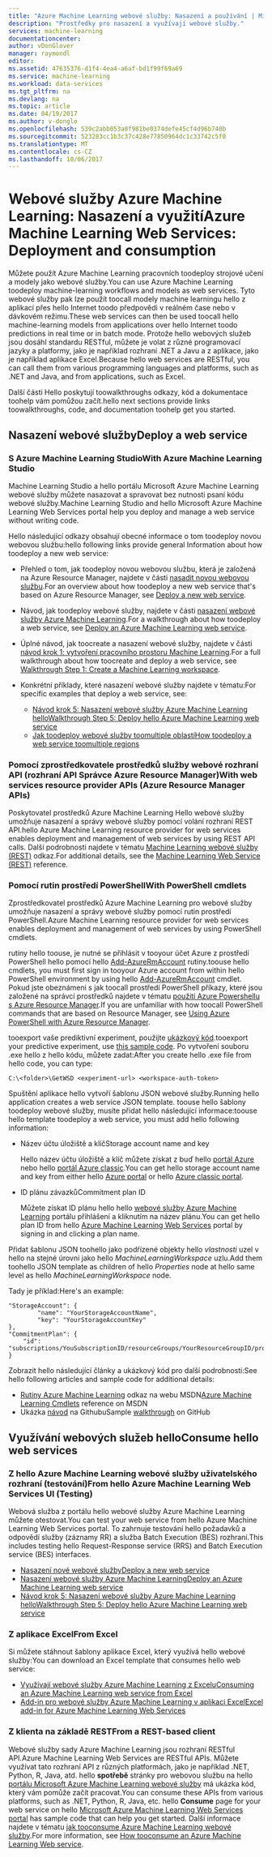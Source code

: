 ```yaml
---
title: "Azure Machine Learning webové služby: Nasazení a používání | Microsoft Docs"
description: "Prostředky pro nasazení a využívají webové služby."
services: machine-learning
documentationcenter: 
author: vDonGlover
manager: raymondl
editor: 
ms.assetid: 47635376-d1f4-4ea4-a6af-bd1f99f69a69
ms.service: machine-learning
ms.workload: data-services
ms.tgt_pltfrm: na
ms.devlang: na
ms.topic: article
ms.date: 04/19/2017
ms.author: v-donglo
ms.openlocfilehash: 539c2abb053a0f981be0374defe45cf4d96b740b
ms.sourcegitcommit: 523283cc1b3c37c428e77850964dc1c33742c5f0
ms.translationtype: MT
ms.contentlocale: cs-CZ
ms.lasthandoff: 10/06/2017
---
```

# <a name="azure-machine-learning-web-services-deployment-and-consumption"></a><span data-ttu-id="77922-103">Webové služby Azure Machine Learning: Nasazení a využití</span><span class="sxs-lookup"><span data-stu-id="77922-103">Azure Machine Learning Web Services: Deployment and consumption</span></span>
<span data-ttu-id="77922-104">Můžete použít Azure Machine Learning pracovních toodeploy strojové učení a modely jako webové služby.</span><span class="sxs-lookup"><span data-stu-id="77922-104">You can use Azure Machine Learning toodeploy machine-learning workflows and models as web services.</span></span> <span data-ttu-id="77922-105">Tyto webové služby pak lze použít toocall modely machine learningu hello z aplikací přes hello Internet toodo předpovědi v reálném čase nebo v dávkovém režimu.</span><span class="sxs-lookup"><span data-stu-id="77922-105">These web services can then be used toocall hello machine-learning models from applications over hello Internet toodo predictions in real time or in batch mode.</span></span> <span data-ttu-id="77922-106">Protože hello webových služeb jsou dosáhl standardu RESTful, můžete je volat z různé programovací jazyky a platformy, jako je například rozhraní .NET a Javu a z aplikace, jako je například aplikace Excel.</span><span class="sxs-lookup"><span data-stu-id="77922-106">Because hello web services are RESTful, you can call them from various programming languages and platforms, such as .NET and Java, and from applications, such as Excel.</span></span>

<span data-ttu-id="77922-107">Další části Hello poskytují toowalkthroughs odkazy, kód a dokumentace toohelp vám pomůžou začít.</span><span class="sxs-lookup"><span data-stu-id="77922-107">hello next sections provide links toowalkthroughs, code, and documentation toohelp get you started.</span></span>

## <a name="deploy-a-web-service"></a><span data-ttu-id="77922-108">Nasazení webové služby</span><span class="sxs-lookup"><span data-stu-id="77922-108">Deploy a web service</span></span>
### <a name="with-azure-machine-learning-studio"></a><span data-ttu-id="77922-109">S Azure Machine Learning Studio</span><span class="sxs-lookup"><span data-stu-id="77922-109">With Azure Machine Learning Studio</span></span>
<span data-ttu-id="77922-110">Machine Learning Studio a hello portálu Microsoft Azure Machine Learning webové služby můžete nasazovat a spravovat bez nutnosti psaní kódu webové služby.</span><span class="sxs-lookup"><span data-stu-id="77922-110">Machine Learning Studio and hello Microsoft Azure Machine Learning Web Services portal help you deploy and manage a web service without writing code.</span></span>

<span data-ttu-id="77922-111">Hello následující odkazy obsahují obecné informace o tom toodeploy novou webovou službu:</span><span class="sxs-lookup"><span data-stu-id="77922-111">hello following links provide general Information about how toodeploy a new web service:</span></span>

* <span data-ttu-id="77922-112">Přehled o tom, jak toodeploy novou webovou službu, která je založená na Azure Resource Manager, najdete v části [nasadit novou webovou službu](machine-learning-webservice-deploy-a-web-service.md).</span><span class="sxs-lookup"><span data-stu-id="77922-112">For an overview about how toodeploy a new web service that's based on Azure Resource Manager, see [Deploy a new web service](machine-learning-webservice-deploy-a-web-service.md).</span></span>
* <span data-ttu-id="77922-113">Návod, jak toodeploy webové služby, najdete v části [nasazení webové služby Azure Machine Learning](machine-learning-publish-a-machine-learning-web-service.md).</span><span class="sxs-lookup"><span data-stu-id="77922-113">For a walkthrough about how toodeploy a web service, see [Deploy an Azure Machine Learning web service](machine-learning-publish-a-machine-learning-web-service.md).</span></span>
* <span data-ttu-id="77922-114">Úplné návod, jak toocreate a nasazení webové služby, najdete v části [návod krok 1: vytvoření pracovního prostoru Machine Learning](machine-learning-walkthrough-1-create-ml-workspace.md).</span><span class="sxs-lookup"><span data-stu-id="77922-114">For a full walkthrough about how toocreate and deploy a web service, see [Walkthrough Step 1: Create a Machine Learning workspace](machine-learning-walkthrough-1-create-ml-workspace.md).</span></span>
* <span data-ttu-id="77922-115">Konkrétní příklady, které nasazení webové služby najdete v tématu:</span><span class="sxs-lookup"><span data-stu-id="77922-115">For specific examples that deploy a web service, see:</span></span>

  * [<span data-ttu-id="77922-116">Návod krok 5: Nasazení webové služby Azure Machine Learning hello</span><span class="sxs-lookup"><span data-stu-id="77922-116">Walkthrough Step 5: Deploy hello Azure Machine Learning web service</span></span>](machine-learning-walkthrough-5-publish-web-service.md)
  * [<span data-ttu-id="77922-117">Jak toodeploy webové služby toomultiple oblastí</span><span class="sxs-lookup"><span data-stu-id="77922-117">How toodeploy a web service toomultiple regions</span></span>](machine-learning-how-to-deploy-to-multiple-regions.md)

### <a name="with-web-services-resource-provider-apis-azure-resource-manager-apis"></a><span data-ttu-id="77922-118">Pomocí zprostředkovatele prostředků služby webové rozhraní API (rozhraní API Správce Azure Resource Manager)</span><span class="sxs-lookup"><span data-stu-id="77922-118">With web services resource provider APIs (Azure Resource Manager APIs)</span></span>
<span data-ttu-id="77922-119">Poskytovatel prostředků Azure Machine Learning Hello webové služby umožňuje nasazení a správy webové služby pomocí volání rozhraní REST API.</span><span class="sxs-lookup"><span data-stu-id="77922-119">hello Azure Machine Learning resource provider for web services enables deployment and management of web services by using REST API calls.</span></span> <span data-ttu-id="77922-120">Další podrobnosti najdete v tématu [Machine Learning webové služby (REST)](/rest/api/machinelearning/index) odkaz.</span><span class="sxs-lookup"><span data-stu-id="77922-120">For additional details, see the [Machine Learning Web Service (REST)](/rest/api/machinelearning/index) reference.</span></span>

<!-- [Machine Learning Web Service (REST)](https://msdn.microsoft.com/library/azure/mt767538.aspx) reference. -->


### <a name="with-powershell-cmdlets"></a><span data-ttu-id="77922-121">Pomocí rutin prostředí PowerShell</span><span class="sxs-lookup"><span data-stu-id="77922-121">With PowerShell cmdlets</span></span>
<span data-ttu-id="77922-122">Zprostředkovatel prostředků Azure Machine Learning pro webové služby umožňuje nasazení a správy webové služby pomocí rutin prostředí PowerShell.</span><span class="sxs-lookup"><span data-stu-id="77922-122">Azure Machine Learning resource provider for web services enables deployment and management of web services by using PowerShell cmdlets.</span></span>

<span data-ttu-id="77922-123">rutiny hello toouse, je nutné se přihlásit v tooyour účet Azure z prostředí PowerShell hello pomocí hello [Add-AzureRmAccount](https://msdn.microsoft.com/library/mt619267.aspx) rutiny.</span><span class="sxs-lookup"><span data-stu-id="77922-123">toouse hello cmdlets, you must first sign in tooyour Azure account from within hello PowerShell environment by using hello [Add-AzureRmAccount](https://msdn.microsoft.com/library/mt619267.aspx) cmdlet.</span></span> <span data-ttu-id="77922-124">Pokud jste obeznámeni s jak toocall prostředí PowerShell příkazy, které jsou založené na správci prostředků najdete v tématu [použití Azure Powershellu s Azure Resource Manager](../azure-resource-manager/powershell-azure-resource-manager.md#log-in-to-your-azure-account).</span><span class="sxs-lookup"><span data-stu-id="77922-124">If you are unfamiliar with how toocall PowerShell commands that are based on Resource Manager, see [Using Azure PowerShell with Azure Resource Manager](../azure-resource-manager/powershell-azure-resource-manager.md#log-in-to-your-azure-account).</span></span>

<span data-ttu-id="77922-125">tooexport vaše prediktivní experiment, použijte [ukázkový kód](https://github.com/ritwik20/AzureML-WebServices).</span><span class="sxs-lookup"><span data-stu-id="77922-125">tooexport your predictive experiment, use [this sample code](https://github.com/ritwik20/AzureML-WebServices).</span></span> <span data-ttu-id="77922-126">Po vytvoření souboru .exe hello z hello kódu, můžete zadat:</span><span class="sxs-lookup"><span data-stu-id="77922-126">After you create hello .exe file from hello code, you can type:</span></span>

    C:\<folder>\GetWSD <experiment-url> <workspace-auth-token>

<span data-ttu-id="77922-127">Spuštění aplikace hello vytvoří šablonu JSON webové služby.</span><span class="sxs-lookup"><span data-stu-id="77922-127">Running hello application creates a web service JSON template.</span></span> <span data-ttu-id="77922-128">toouse hello šablony toodeploy webové služby, musíte přidat hello následující informace:</span><span class="sxs-lookup"><span data-stu-id="77922-128">toouse hello template toodeploy a web service, you must add hello following information:</span></span>

* <span data-ttu-id="77922-129">Název účtu úložiště a klíč</span><span class="sxs-lookup"><span data-stu-id="77922-129">Storage account name and key</span></span>

    <span data-ttu-id="77922-130">Hello název účtu úložiště a klíč můžete získat z buď hello [portál Azure](https://portal.azure.com/) nebo hello [portál Azure classic](http://manage.windowsazure.com/).</span><span class="sxs-lookup"><span data-stu-id="77922-130">You can get hello storage account name and key from either hello [Azure portal](https://portal.azure.com/) or hello [Azure classic portal](http://manage.windowsazure.com/).</span></span>
* <span data-ttu-id="77922-131">ID plánu závazků</span><span class="sxs-lookup"><span data-stu-id="77922-131">Commitment plan ID</span></span>

    <span data-ttu-id="77922-132">Můžete získat ID plánu hello hello [webové služby Azure Machine Learning](https://services.azureml.net) portálu přihlášení a kliknutím na název plánu.</span><span class="sxs-lookup"><span data-stu-id="77922-132">You can get hello plan ID from hello [Azure Machine Learning Web Services](https://services.azureml.net) portal by signing in and clicking a plan name.</span></span>

<span data-ttu-id="77922-133">Přidat šablonu JSON toohello jako podřízené objekty hello *vlastnosti* uzel v hello na stejné úrovni jako hello *MachineLearningWorkspace* uzlu.</span><span class="sxs-lookup"><span data-stu-id="77922-133">Add them toohello JSON template as children of hello *Properties* node at hello same level as hello *MachineLearningWorkspace* node.</span></span>

<span data-ttu-id="77922-134">Tady je příklad:</span><span class="sxs-lookup"><span data-stu-id="77922-134">Here's an example:</span></span>

    "StorageAccount": {
            "name": "YourStorageAccountName",
            "key": "YourStorageAccountKey"
    },
    "CommitmentPlan": {
        "id": "subscriptions/YouSubscriptionID/resourceGroups/YourResourceGroupID/providers/Microsoft.MachineLearning/commitmentPlans/YourPlanName"
    }

<span data-ttu-id="77922-135">Zobrazit hello následující články a ukázkový kód pro další podrobnosti:</span><span class="sxs-lookup"><span data-stu-id="77922-135">See hello following articles and sample code for additional details:</span></span>

* <span data-ttu-id="77922-136">[Rutiny Azure Machine Learning](https://msdn.microsoft.com/library/azure/mt767952.aspx) odkaz na webu MSDN</span><span class="sxs-lookup"><span data-stu-id="77922-136">[Azure Machine Learning Cmdlets](https://msdn.microsoft.com/library/azure/mt767952.aspx) reference on MSDN</span></span>
* <span data-ttu-id="77922-137">Ukázka [návod](https://github.com/raymondlaghaeian/azureml-webservices-arm-powershell/blob/master/sample-commands.txt) na Githubu</span><span class="sxs-lookup"><span data-stu-id="77922-137">Sample [walkthrough](https://github.com/raymondlaghaeian/azureml-webservices-arm-powershell/blob/master/sample-commands.txt) on GitHub</span></span>

## <a name="consume-hello-web-services"></a><span data-ttu-id="77922-138">Využívání webových služeb hello</span><span class="sxs-lookup"><span data-stu-id="77922-138">Consume hello web services</span></span>
### <a name="from-hello-azure-machine-learning-web-services-ui-testing"></a><span data-ttu-id="77922-139">Z hello Azure Machine Learning webové služby uživatelského rozhraní (testování)</span><span class="sxs-lookup"><span data-stu-id="77922-139">From hello Azure Machine Learning Web Services UI (Testing)</span></span>
<span data-ttu-id="77922-140">Webová služba z portálu hello webové služby Azure Machine Learning můžete otestovat.</span><span class="sxs-lookup"><span data-stu-id="77922-140">You can test your web service from hello Azure Machine Learning Web Services portal.</span></span> <span data-ttu-id="77922-141">To zahrnuje testování hello požadavků a odpovědí služby (záznamy RR) a služba Batch Execution (BES) rozhraní.</span><span class="sxs-lookup"><span data-stu-id="77922-141">This includes testing hello Request-Response service (RRS) and Batch Execution service (BES) interfaces.</span></span>

* [<span data-ttu-id="77922-142">Nasazení nové webové služby</span><span class="sxs-lookup"><span data-stu-id="77922-142">Deploy a new web service</span></span>](machine-learning-webservice-deploy-a-web-service.md)
* [<span data-ttu-id="77922-143">Nasazení webové služby Azure Machine Learning</span><span class="sxs-lookup"><span data-stu-id="77922-143">Deploy an Azure Machine Learning web service</span></span>](machine-learning-publish-a-machine-learning-web-service.md)
* [<span data-ttu-id="77922-144">Návod krok 5: Nasazení webové služby Azure Machine Learning hello</span><span class="sxs-lookup"><span data-stu-id="77922-144">Walkthrough Step 5: Deploy hello Azure Machine Learning web service</span></span>](machine-learning-walkthrough-5-publish-web-service.md)

### <a name="from-excel"></a><span data-ttu-id="77922-145">Z aplikace Excel</span><span class="sxs-lookup"><span data-stu-id="77922-145">From Excel</span></span>
<span data-ttu-id="77922-146">Si můžete stáhnout šablony aplikace Excel, který využívá hello webové služby:</span><span class="sxs-lookup"><span data-stu-id="77922-146">You can download an Excel template that consumes hello web service:</span></span>

* [<span data-ttu-id="77922-147">Využívají webové služby Azure Machine Learning z Excelu</span><span class="sxs-lookup"><span data-stu-id="77922-147">Consuming an Azure Machine Learning web service from Excel</span></span>](machine-learning-consuming-from-excel.md)
* [<span data-ttu-id="77922-148">Add-in pro webové služby Azure Machine Learning v aplikaci Excel</span><span class="sxs-lookup"><span data-stu-id="77922-148">Excel add-in for Azure Machine Learning Web Services</span></span>](machine-learning-excel-add-in-for-web-services.md)

### <a name="from-a-rest-based-client"></a><span data-ttu-id="77922-149">Z klienta na základě REST</span><span class="sxs-lookup"><span data-stu-id="77922-149">From a REST-based client</span></span>
<span data-ttu-id="77922-150">Webové služby sady Azure Machine Learning jsou rozhraní RESTful API.</span><span class="sxs-lookup"><span data-stu-id="77922-150">Azure Machine Learning Web Services are RESTful APIs.</span></span> <span data-ttu-id="77922-151">Můžete využívat tato rozhraní API z různých platformách, jako je například .NET, Python, R, Java, atd. hello **spotřebě** stránky pro webovou službu na hello [portálu Microsoft Azure Machine Learning webové služby](https://services.azureml.net) má ukázka kód, který vám pomůže začít pracovat.</span><span class="sxs-lookup"><span data-stu-id="77922-151">You can consume these APIs from various platforms, such as .NET, Python, R, Java, etc. hello **Consume** page for your web service on hello [Microsoft Azure Machine Learning Web Services portal](https://services.azureml.net) has sample code that can help you get started.</span></span> <span data-ttu-id="77922-152">Další informace najdete v tématu [jak tooconsume Azure Machine Learning webové služby](machine-learning-consume-web-services.md).</span><span class="sxs-lookup"><span data-stu-id="77922-152">For more information, see [How tooconsume an Azure Machine Learning Web service](machine-learning-consume-web-services.md).</span></span>
